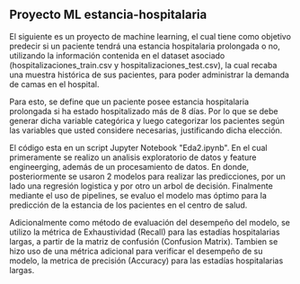 ## Proyecto ML estancia-hospitalaria

El siguiente es un proyecto de machine learning, el cual tiene como objetivo predecir si un paciente tendrá una estancia hospitalaria prolongada o no, utilizando la información contenida en el dataset asociado (hospitalizaciones_train.csv y hospitalizaciones_test.csv), la cual recaba una muestra histórica de sus pacientes, para poder administrar la demanda de camas en el hospital.

Para esto, se define que un paciente posee estancia hospitalaria prolongada si ha estado hospitalizado más de 8 días. Por lo que se debe generar dicha variable categórica y luego categorizar los pacientes según las variables que usted considere necesarias, justificando dicha elección.

El código esta en un script Jupyter Notebook "Eda2.ipynb". En el cual primeramente se realizo un analisis exploratorio de datos y feature engineerging, además de un procesamiento de datos. En donde, posteriormente se usaron 2 modelos para realizar las predicciones, por un lado una regresión logistica y por otro un arbol de decisión. Finalmente mediante el uso de pipelines, se evaluo el modelo mas óptimo para la predicción de la estancia de los pacientes en el centro de salud.

Adicionalmente como método de evaluación del desempeño del modelo, se utilizo la métrica de Exhaustividad (Recall) para las estadías hospitalarias largas, a partir de la matriz de confusión (Confusion Matrix). Tambien se hizo uso de una métrica adicional para verificar el desempeño de su modelo, la metrica de precisión (Accuracy) para las estadías hospitalarias largas.

